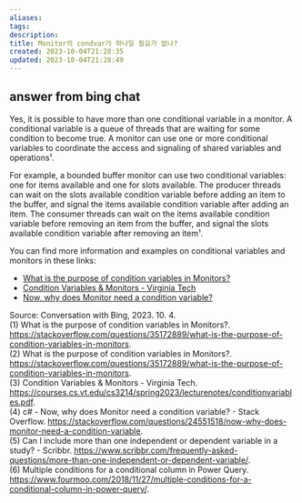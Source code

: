 ```yaml
---
aliases: 
tags: 
description:
title: Monitor의 condvar가 하나일 필요가 없나?
created: 2023-10-04T21:28:35
updated: 2023-10-04T21:28:49
---
```


## answer from bing chat

Yes, it is possible to have more than one conditional variable in a monitor. A conditional variable is a queue of threads that are waiting for some condition to become true. A monitor can use one or more conditional variables to coordinate the access and signaling of shared variables and operations¹.

For example, a bounded buffer monitor can use two conditional variables: one for items available and one for slots available. The producer threads can wait on the slots available condition variable before adding an item to the buffer, and signal the items available condition variable after adding an item. The consumer threads can wait on the items available condition variable before removing an item from the buffer, and signal the slots available condition variable after removing an item¹.

You can find more information and examples on conditional variables and monitors in these links:

- [What is the purpose of condition variables in Monitors?](^1^)
- [Condition Variables & Monitors - Virginia Tech](^2^)
- [Now, why does Monitor need a condition variable?](^4^)

Source: Conversation with Bing, 2023. 10. 4.  
(1) What is the purpose of condition variables in Monitors?. <https://stackoverflow.com/questions/35172889/what-is-the-purpose-of-condition-variables-in-monitors>.  
(2) What is the purpose of condition variables in Monitors?. <https://stackoverflow.com/questions/35172889/what-is-the-purpose-of-condition-variables-in-monitors>.  
(3) Condition Variables & Monitors - Virginia Tech. <https://courses.cs.vt.edu/cs3214/spring2023/lecturenotes/conditionvariables.pdf>.  
(4) c# - Now, why does Monitor need a condition variable? - Stack Overflow. <https://stackoverflow.com/questions/24551518/now-why-does-monitor-need-a-condition-variable>.  
(5) Can I include more than one independent or dependent variable in a study? - Scribbr. <https://www.scribbr.com/frequently-asked-questions/more-than-one-independent-or-dependent-variable/>.  
(6) Multiple conditions for a conditional column in Power Query. <https://www.fourmoo.com/2018/11/27/multiple-conditions-for-a-conditional-column-in-power-query/>.
